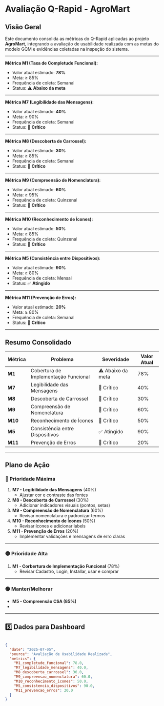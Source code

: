 # Avaliação Q-Rapid - AgroMart

## Visão Geral

Este documento consolida as métricas do Q-Rapid aplicadas ao projeto **AgroMart**, integrando a avaliação de usabilidade realizada com as metas do modelo GQM e evidências coletadas na inspeção do sistema.  

---


**Métrica M1 (Taxa de Completude Funcional):**  
- Valor atual estimado: **78%**  
- Meta: ≥ 85%  
- Frequência de coleta: Semanal  
- Status: ⚠️ **Abaixo da meta**  

---


**Métrica M7 (Legibilidade das Mensagens):**  
- Valor atual estimado: **40%**  
- Meta: ≥ 90%  
- Frequência de coleta: Semanal  
- Status: 🔴 **Crítico**  

---

**Métrica M8 (Descoberta de Carrossel):**  
- Valor atual estimado: **30%**  
- Meta: ≥ 85%  
- Frequência de coleta: Semanal  
- Status: 🔴 **Crítico**  

---

**Métrica M9 (Compreensão de Nomenclatura):**  
- Valor atual estimado: **60%**  
- Meta: ≥ 95%  
- Frequência de coleta: Quinzenal  
- Status: 🔴 **Crítico**

---

**Métrica M10 (Reconhecimento de Ícones):**  
- Valor atual estimado: **50%**  
- Meta: ≥ 85%  
- Frequência de coleta: Quinzenal  
- Status: 🔴 **Crítico**

---


**Métrica M5 (Consistência entre Dispositivos):**  
- Valor atual estimado: **90%**  
- Meta: ≥ 80%  
- Frequência de coleta: Mensal  
- Status: ✅ **Atingido**

---


**Métrica M11 (Prevenção de Erros):**  
- Valor atual estimado: **20%**  
- Meta: ≥ 80%  
- Frequência de coleta: Semanal  
- Status: 🔴 **Crítico**

---


##  Resumo Consolidado

| Métrica | Problema | Severidade | Valor Atual |
|---------|-------------------------------------------|------------|--------------|
| **M1**  | Cobertura de Implementação Funcional| ⚠️ Abaixo da meta| 78% |
| **M7**  | Legibilidade das Mensagens| 🔴 Crítico| 40% |
| **M8**  | Descoberta de Carrossel | 🔴 Crítico | 30%  |
| **M9**  | Compreensão de Nomenclatura| 🔴 Crítico | 60% |
| **M10**  | Reconhecimento de Ícones| 🔴 Crítico | 50% |
| **M5**  | Consistência entre Dispositivos | ✅ Atingido | 90% |
| **M11**  | Prevenção de Erros | 🔴 Crítico | 20% |




---

##  Plano de Ação

### 🔴 Prioridade Máxima
1. **M7 - Legibilidade das Mensagens** (40%)  
   - Ajustar cor e contraste das fontes
2. **M8 - Descoberta de Carrossel** (30%)  
   - Adicionar indicadores visuais (pontos, setas)
3. **M9 - Compreensão de Nomenclatura** (60%)
   - Revisar nomenclatura e padronizar termos
4. **M10 - Reconhecimento de Ícones** (50%)
   - Revisar ícones e adicionar labels
5. **M11 - Prevenção de Erros** (20%)
   - Implementar validações e mensagens de erro claras


---

### 🟡 Prioridade Alta
1. **M1 - Corbertura de Implementação Funcional** (78%)  
   - Revisar Cadastro, Login, Installar, usar e comprar


---

### 🟢 Manter/Melhorar
- **M5 - Compreensão CSA (85%)**  
-

---

## 5️⃣ Dados para Dashboard

```json

{
  "date": "2025-07-05",
  "source": "Avaliação de Usabilidade Realizada",
  "metrics": {
    "M1_completude_funcional": 78.0,
    "M7_legibilidade_mensagens": 40.0,
    "M8_descoberta_carrossel": 30.0,
    "M9_compreensao_nomenclatura": 60.0,
    "M10_reconhecimento_icones": 50.0,
    "M5_consistencia_dispositivos": 90.0,
    "M11_prevencao_erros": 20.0
  }
}

